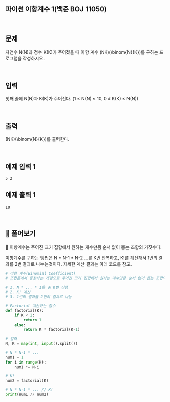 ## 파이썬 이항계수 1(백준 BOJ 11050)

<br>

## 문제

자연수 N\(N\)과 정수 K\(K\)가 주어졌을 때 이항 계수 (NK)\(\binom{N}{K}\)를 구하는 프로그램을 작성하시오.

<br>

## 입력

첫째 줄에 N\(N\)과 K\(K\)가 주어진다. (1 ≤ N\(N\) ≤ 10, 0 ≤ K\(K\) ≤ N\(N\))

<br>

## 출력

 (NK)\(\binom{N}{K}\)를 출력한다.

<br>

## 예제 입력 1

```
5 2
```

## 예제 출력 1

```
10
```

<br>

## 📝 풀어보기

📌 이항계수는 주어진 크기 집합에서 원하는 개수만큼 순서 없이 뽑는 조합의 가짓수다.

이항계수를 구하는 방법은 N * N-1 * N-2 ...를 K번 반복하고, K!를 계산해서 1번의 결과를 2번 결과로 나누는것이다. 자세한 계산 결과는 아래 코드를 참고.

``` python
# 이항 계수(Binomial Coefficient)
# 조합론에서 등장하는 개념으로 주어진 크기 집합에서 원하는 개수만큼 순서 없이 뽑는 조합의 가짓수

# 1. N * ... * 1을 총 K번 진행
# 2. K! 계산
# 3. 1번의 결과를 2번의 결과로 나눔

# Factorial 계산하는 함수
def factorial(K):
    if K < 2:
        return 1
    else:
        return K * factorial(K-1)
    
# 입력
N, K = map(int, input().split())

# N * N-1 * ...
num1 = 1
for i in range(K):
    num1 *= N-i

# K!
num2 = factorial(K)

# N * N-1 * ... // K!
print(num1 // num2)
```

